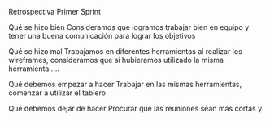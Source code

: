 Retrospectiva Primer Sprint

Qué se hizo bien
Consideramos que logramos trabajar bien en equipo y tener una buena comunicación para lograr los objetivos

Qué se hizo mal
Trabajamos en diferentes herramientas al realizar los wireframes, consideramos que si hubieramos utilizado la misma herramienta ....

Qué debemos empezar a hacer
Trabajar en las mismas herramientas, comenzar a utilizar el tablero

Qué debemos dejar de hacer
Procurar que las reuniones sean más cortas y 


